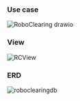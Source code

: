 ### Use case
![RoboClearing drawio](https://github.com/user-attachments/assets/ec3923e9-fb5c-4402-a9a7-8b22129437bb)
### View
![RCView](https://github.com/user-attachments/assets/4c33543e-8874-4cd0-ab5d-cdc1ad1d3a15)
### ERD
![roboclearingdb](https://github.com/user-attachments/assets/75480af2-4323-4b69-840d-0ffb75dd4f1a)

